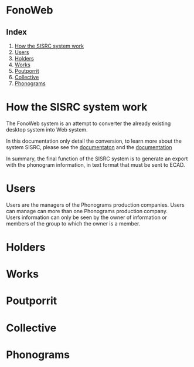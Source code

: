 # FonoWeb

## Index

1. [How the SISRC system work](#how-the-sisrc-system-work-)
2. [Users](#users)
2. [Holders](#holders)
3. [Works](#works)
4. [Poutporrit](#poutporrit-)
5. [Collective](#collective)
6. [Phonograms](#phonograms)

# How the SISRC system work

The FonoWeb system is an attempt to converter the already existing desktop system into Web system.

In this documentation only detail the conversion, to learn more about the system SISRC, please see the
[documentaton](https://pro-musicabr.org.br/isrc/pt-br/why-use/isrc-administration/index.html) and the
[documentation](./manualISRC.pdf)

In summary, the final function of the SISRC system is to generate an export with the phonogram information, in text
format that must be
sent to ECAD.

# Users

Users are the managers of the Phonograms production companies.
Users can manage can more than one Phonograms production company.  
Users information can only be seen by the owner of information or members of the group to which the owner is a member.

# Holders

# Works

# Poutporrit

# Collective

# Phonograms